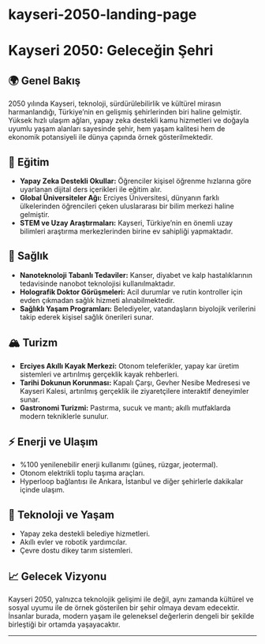 # kayseri-2050-landing-page
# Kayseri 2050: Geleceğin Şehri

## 🌍 Genel Bakış
2050 yılında Kayseri, teknoloji, sürdürülebilirlik ve kültürel mirasın harmanlandığı, Türkiye’nin en gelişmiş şehirlerinden biri haline gelmiştir. Yüksek hızlı ulaşım ağları, yapay zeka destekli kamu hizmetleri ve doğayla uyumlu yaşam alanları sayesinde şehir, hem yaşam kalitesi hem de ekonomik potansiyeli ile dünya çapında örnek gösterilmektedir.

## 🏫 Eğitim
- **Yapay Zeka Destekli Okullar:** Öğrenciler kişisel öğrenme hızlarına göre uyarlanan dijital ders içerikleri ile eğitim alır.
- **Global Üniversiteler Ağı:** Erciyes Üniversitesi, dünyanın farklı ülkelerinden öğrencileri çeken uluslararası bir bilim merkezi haline gelmiştir.
- **STEM ve Uzay Araştırmaları:** Kayseri, Türkiye’nin en önemli uzay bilimleri araştırma merkezlerinden birine ev sahipliği yapmaktadır.

## 🏥 Sağlık
- **Nanoteknoloji Tabanlı Tedaviler:** Kanser, diyabet ve kalp hastalıklarının tedavisinde nanobot teknolojisi kullanılmaktadır.
- **Holografik Doktor Görüşmeleri:** Acil durumlar ve rutin kontroller için evden çıkmadan sağlık hizmeti alınabilmektedir.
- **Sağlıklı Yaşam Programları:** Belediyeler, vatandaşların biyolojik verilerini takip ederek kişisel sağlık önerileri sunar.

## 🏔 Turizm
- **Erciyes Akıllı Kayak Merkezi:** Otonom teleferikler, yapay kar üretim sistemleri ve artırılmış gerçeklik kayak rehberleri.
- **Tarihi Dokunun Korunması:** Kapalı Çarşı, Gevher Nesibe Medresesi ve Kayseri Kalesi, artırılmış gerçeklik ile ziyaretçilere interaktif deneyimler sunar.
- **Gastronomi Turizmi:** Pastırma, sucuk ve mantı; akıllı mutfaklarda modern tekniklerle sunulur.

## ⚡ Enerji ve Ulaşım
- %100 yenilenebilir enerji kullanımı (güneş, rüzgar, jeotermal).
- Otonom elektrikli toplu taşıma araçları.
- Hyperloop bağlantısı ile Ankara, İstanbul ve diğer şehirlerle dakikalar içinde ulaşım.

## 🤖 Teknoloji ve Yaşam
- Yapay zeka destekli belediye hizmetleri.
- Akıllı evler ve robotik yardımcılar.
- Çevre dostu dikey tarım sistemleri.

## 📈 Gelecek Vizyonu
Kayseri 2050, yalnızca teknolojik gelişimi ile değil, aynı zamanda kültürel ve sosyal uyumu ile de örnek gösterilen bir şehir olmaya devam edecektir. İnsanlar burada, modern yaşam ile geleneksel değerlerin dengeli bir şekilde birleştiği bir ortamda yaşayacaktır.

---

